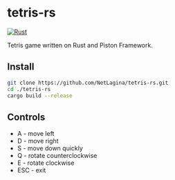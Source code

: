 # tetris-rs
[![Rust](https://github.com/NetLagina/tetris-rs/actions/workflows/rust.yml/badge.svg?branch=master)](https://github.com/NetLagina/tetris-rs/actions/workflows/rust.yml)

Tetris game written on Rust and Piston Framework.

## Install
``` sh
git clone https://github.com/NetLagina/tetris-rs.git
cd ./tetris-rs
cargo build --release
```

## Controls
* A - move left
* D - move right
* S - move down quickly
* Q - rotate counterclockwise
* E - rotate clockwise
* ESC - exit
